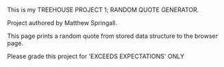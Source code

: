 This is my TREEHOUSE PROJECT 1; RANDOM QUOTE GENERATOR.

Project authored by Matthew Springall.

This page prints a random quote from stored data structure to the browser page.

Please grade this project for 'EXCEEDS EXPECTATIONS' ONLY